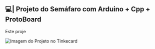 ## 💻| Projeto do Semáfaro com Arduino + Cpp + ProtoBoard

  Este proje

![Imagem do Projeto no Tinkecard](https://github.com/user-attachments/assets/49206bc0-7cde-4ada-b7f5-ab6e50eed3be)
